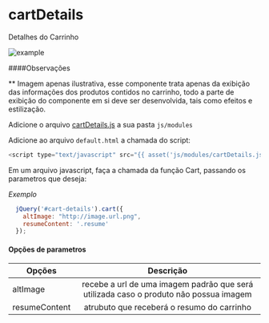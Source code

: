 # cartDetails
Detalhes do Carrinho

![example](https://github.com/TaahSene/opencode-components/blob/master/cartDetails/example.gif)


####Observações

** Imagem apenas ilustrativa, esse componente trata apenas da exibição das informações dos produtos contidos no carrinho, todo a parte de exibição do componente em si deve ser desenvolvida, tais como efeitos e estilização.

Adicione o arquivo [cartDetails.js](https://github.com/TaahSene/opencode-components/blob/master/cartDetails/js/modules/cartDetails.js) a sua pasta `js/modules`

Adicione ao arquivo `default.html` a chamada do script:

```javascript
<script type="text/javascript" src="{{ asset('js/modules/cartDetails.js') }}"></script>
```

Em um arquivo javascript, faça a chamada da função Cart, passando os parametros que deseja:

*Exemplo*

```javascript
  jQuery('#cart-details').cart({
    altImage: "http://image.url.png",
    resumeContent: '.resume'
  });
```

#### Opções de parametros

| Opções        | Descrição     |
| ------------- |:-------------:|
| altImage | recebe a url de uma imagem padrão que será utilizada caso o produto não possua imagem |
| resumeContent | atrubuto que receberá o resumo do carrinho  |
